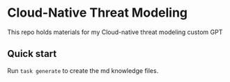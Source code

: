 # Cloud-Native Threat Modeling

This repo holds materials for my Cloud-native threat modeling custom GPT

## Quick start

Run `task generate` to create the md knowledge files.
